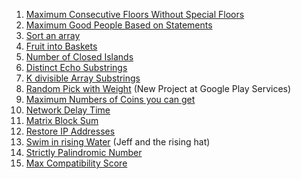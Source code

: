 1. [Maximum Consecutive Floors Without Special Floors]()
2. [Maximum Good People Based on Statements]()
3. [Sort an array](https://leetcode.com/problems/sort-an-array/submissions/882906826/)
4. [Fruit into Baskets](https://leetcode.com/problems/fruit-into-baskets/submissions/883707155/)
5. [Number of Closed Islands]()
6. [Distinct Echo Substrings]()
7. [K divisible Array Substrings]()
8. [Random Pick with Weight](https://leetcode.com/problems/random-pick-with-weight/submissions/883069905/) (New Project at Google Play Services)
9. [Maximum Numbers of Coins you can get]()
10. [Network Delay Time](https://leetcode.com/problems/network-delay-time/submissions/883257526/)
11. [Matrix Block Sum]()
12. [Restore IP Addresses](https://leetcode.com/problems/restore-ip-addresses/submissions/882183296/)
13. [Swim in rising Water]() (Jeff and the rising hat)
14. [Strictly Palindromic Number]()
15. [Max Compatibility Score]()

